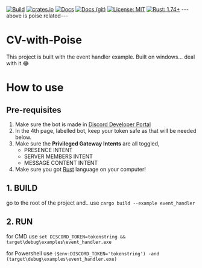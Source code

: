 [![Build](https://img.shields.io/github/actions/workflow/status/serenity-rs/poise/ci.yml?branch=current)](https://serenity-rs.github.io/poise/)
[![crates.io](https://img.shields.io/crates/v/poise.svg)](https://crates.io/crates/poise)
[![Docs](https://img.shields.io/badge/docs-online-informational)](https://docs.rs/poise/)
[![Docs (git)](https://img.shields.io/badge/docs%20%28git%29-online-informational)](https://serenity-rs.github.io/poise/)
[![License: MIT](https://img.shields.io/badge/license-MIT-yellow.svg)](https://opensource.org/licenses/MIT)
[![Rust: 1.74+](https://img.shields.io/badge/rust-1.74+-93450a)](https://blog.rust-lang.org/2023/11/16/Rust-1.74.0.html)
--- above is poise related---

# CV-with-Poise
This project is built with the event handler example. Built on windows... deal with it 😂

# How to use
## Pre-requisites
1. Make sure the bot is made in [Discord Developer Portal]([https://pages.github.com/](https://discord.com/developers/docs/quick-start/getting-started))
2. In the 4th page, labelled bot, keep your token safe as that will be needed below.
3. Make sure the __Privileged Gateway Intents__ are all toggled,
   - PRESENCE INTENT
   - SERVER MEMBERS INTENT
   - MESSAGE CONTENT INTENT
4. Make sure you got [Rust](https://www.rust-lang.org/learn/get-started) language on your computer!

## 1. BUILD
go to the root of the project and.. use 
```cargo build --example event_handler```

## 2. RUN
for CMD use
```set DISCORD_TOKEN=tokenstring && target\debug\examples\event_handler.exe```

for Powershell use
```($env:DISCORD_TOKEN='tokenstring') -and (target\debug\examples\event_handler.exe)```
